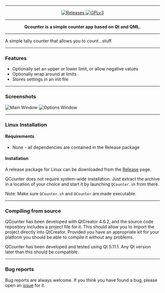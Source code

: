<a name="QCounter" />

---

<p align="center">
<a href="https://github.com/skauertz/QCounter/releases">
<img src="https://img.shields.io/badge/platform-Linux-lightgrey.svg" alt="Releases" />
</a>
<a href="https://github.com/skauertz/QCounter/blob/master/LICENSE">
<img src="https://img.shields.io/badge/license-GPLv3-blue.svg" alt="GPLv3" />
</a>
</p>

---

<p align="center"><b>
Qcounter is a simple counter app based on Qt and QML.
</b></p>

---

A simple tally counter that allows you to count...stuff.

---

### Features
- Optionally set an upper or lower limit, or allow negative values
- Optionally wrap around at limits
- Stores settings in an init file


---
### Screenshots


![Main Window](http://www.mediafire.com/convkey/6752/mqim4y555vi0xrv6g.jpg)
![Options Window](http://www.mediafire.com/convkey/cc14/91qukc88bvb421e6g.jpg)

---

### Linux Installation
#### Requirements
* None - all dependencies are contained in the Release package

#### Installation
A release package for Linux can be downloaded from the [Release] page.

QCounter does not require system-wide installation. Just extract the archive in a location of your choice and start it by launching `QCounter.sh` from there.

Note: Make sure `QCounter.sh` and `QCounter` are made executable.

---

### Compiling from source
QCounter has been developed with QtCreator 4.6.2, and the source code repository includes a project file for it. This should allow you to import the project directly into QtCreator. Provided you have an appropriate kit for your platform you should be able to compile it without any problems.

QCounter has been developed and tested using Qt 5.11.1. Any Qt version later than this should be compatible.

---

### Bug reports
Bug reports are always welcome. If you think you have found a bug, please open an [issue] for it.


[Release]: https://github.com/skauertz/QCounter/releases
[issue]: https://github.com/skauertz/QCounter/issues
